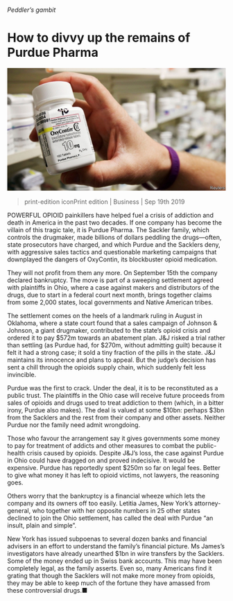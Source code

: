 ###### Peddler’s gambit

# How to divvy up the remains of Purdue Pharma 

![image](images/20190921_fnp501.jpg) 

> print-edition iconPrint edition | Business | Sep 19th 2019 

POWERFUL OPIOID painkillers have helped fuel a crisis of addiction and death in America in the past two decades. If one company has become the villain of this tragic tale, it is Purdue Pharma. The Sackler family, which controls the drugmaker, made billions of dollars peddling the drugs—often, state prosecutors have charged, and which Purdue and the Sacklers deny, with aggressive sales tactics and questionable marketing campaigns that downplayed the dangers of OxyContin, its blockbuster opioid medication. 

They will not profit from them any more. On September 15th the company declared bankruptcy. The move is part of a sweeping settlement agreed with plaintiffs in Ohio, where a case against makers and distributors of the drugs, due to start in a federal court next month, brings together claims from some 2,000 states, local governments and Native American tribes. 

The settlement comes on the heels of a landmark ruling in August in Oklahoma, where a state court found that a sales campaign of Johnson & Johnson, a giant drugmaker, contributed to the state’s opioid crisis and ordered it to pay $572m towards an abatement plan. J&J risked a trial rather than settling (as Purdue had, for $270m, without admitting guilt) because it felt it had a strong case; it sold a tiny fraction of the pills in the state. J&J maintains its innocence and plans to appeal. But the judge’s decision has sent a chill through the opioids supply chain, which suddenly felt less invincible. 

Purdue was the first to crack. Under the deal, it is to be reconstituted as a public trust. The plaintiffs in the Ohio case will receive future proceeds from sales of opioids and drugs used to treat addiction to them (which, in a bitter irony, Purdue also makes). The deal is valued at some $10bn: perhaps $3bn from the Sacklers and the rest from their company and other assets. Neither Purdue nor the family need admit wrongdoing. 

Those who favour the arrangement say it gives governments some money to pay for treatment of addicts and other measures to combat the public-health crisis caused by opioids. Despite J&J’s loss, the case against Purdue in Ohio could have dragged on and proved indecisive. It would be expensive. Purdue has reportedly spent $250m so far on legal fees. Better to give what money it has left to opioid victims, not lawyers, the reasoning goes. 

Others worry that the bankruptcy is a financial wheeze which lets the company and its owners off too easily. Letitia James, New York’s attorney-general, who together with her opposite numbers in 25 other states declined to join the Ohio settlement, has called the deal with Purdue “an insult, plain and simple”. 

New York has issued subpoenas to several dozen banks and financial advisers in an effort to understand the family’s financial picture. Ms James’s investigators have already unearthed $1bn in wire transfers by the Sacklers. Some of the money ended up in Swiss bank accounts. This may have been completely legal, as the family asserts. Even so, many Americans find it grating that though the Sacklers will not make more money from opioids, they may be able to keep much of the fortune they have amassed from these controversial drugs.■ 

